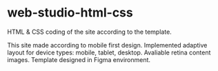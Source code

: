 # web-studio-html-css

HTML & CSS coding of the site according to the template.

This site made according to mobile first design.
Implemented adaptive layout for device types: mobile, tablet, desktop. 
Avaliable retina content images.
Template designed in Figma environment.

